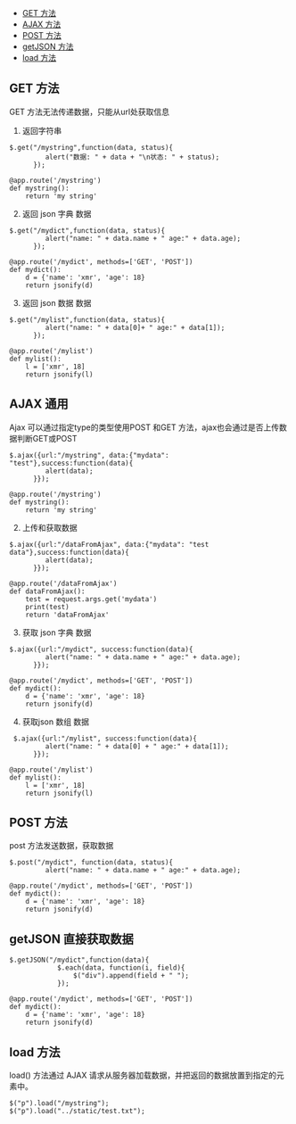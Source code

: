* [GET 方法](#get-方法)
* [AJAX 方法](#ajax-通用)
* [POST 方法](#j3)
* [getJSON 方法](#j4)
* [load 方法](#j5)


## GET 方法
GET 方法无法传递数据，只能从url处获取信息
1. 返回字符串
```
$.get("/mystring",function(data, status){
         alert("数据: " + data + "\n状态: " + status);
      });
      
@app.route('/mystring')
def mystring():
    return 'my string'
```
2. 返回 json 字典 数据
```
$.get("/mydict",function(data, status){
         alert("name: " + data.name + " age:" + data.age);
      });

@app.route('/mydict', methods=['GET', 'POST'])
def mydict():
    d = {'name': 'xmr', 'age': 18}
    return jsonify(d)
```
3. 返回 json 数据 数据
```
$.get("/mylist",function(data, status){
         alert("name: " + data[0]+ " age:" + data[1]);
      });

@app.route('/mylist')
def mylist():
    l = ['xmr', 18]
    return jsonify(l)
```
## AJAX 通用
<span id=“j2”></span>
Ajax 可以通过指定type的类型使用POST 和GET 方法，ajax也会通过是否上传数据判断GET或POST
```
$.ajax({url:"/mystring", data:{"mydata": "test"},success:function(data){
         alert(data);
      }});

@app.route('/mystring')
def mystring():
    return 'my string'
```
2. 上传和获取数据
```
$.ajax({url:"/dataFromAjax", data:{"mydata": "test data"},success:function(data){
         alert(data);
      }});

@app.route('/dataFromAjax')
def dataFromAjax():
    test = request.args.get('mydata')
    print(test)
    return 'dataFromAjax'
```
3. 获取 json 字典 数据
```
$.ajax({url:"/mydict", success:function(data){
         alert("name: " + data.name + " age:" + data.age);
      }});
      
@app.route('/mydict', methods=['GET', 'POST'])
def mydict():
    d = {'name': 'xmr', 'age': 18}
    return jsonify(d)
```
4. 获取json 数组 数据
```
 $.ajax({url:"/mylist", success:function(data){
         alert("name: " + data[0] + " age:" + data[1]);
      }});
      
@app.route('/mylist')
def mylist():
    l = ['xmr', 18]
    return jsonify(l)
```
## POST 方法
<span id=“j3”></span>
post 方法发送数据，获取数据
```
$.post("/mydict", function(data, status){
         alert("name: " + data.name + " age:" + data.age);

@app.route('/mydict', methods=['GET', 'POST'])
def mydict():
    d = {'name': 'xmr', 'age': 18}
    return jsonify(d)
```
## getJSON 直接获取数据
<span id=“j4”></span>
```
$.getJSON("/mydict",function(data){
            $.each(data, function(i, field){
                $("div").append(field + " ");
            });

@app.route('/mydict', methods=['GET', 'POST'])
def mydict():
    d = {'name': 'xmr', 'age': 18}
    return jsonify(d)
```
## load 方法
<span id=“j5”></span>
load() 方法通过 AJAX 请求从服务器加载数据，并把返回的数据放置到指定的元素中。
```
$("p").load("/mystring");
$("p").load("../static/test.txt");
```

